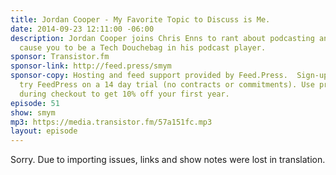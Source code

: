 ```yaml
---
title: Jordan Cooper - My Favorite Topic to Discuss is Me.
date: 2014-09-23 12:11:00 -06:00
description: Jordan Cooper joins Chris Enns to rant about podcasting and what might
  cause you to be a Tech Douchebag in his podcast player.
sponsor: Transistor.fm
sponsor-link: http://feed.press/smym
sponsor-copy: Hosting and feed support provided by Feed.Press.  Sign-up today and
  try FeedPress on a 14 day trial (no contracts or commitments). Use promo code "smym"
  during checkout to get 10% off your first year.
episode: 51
show: smym
mp3: https://media.transistor.fm/57a151fc.mp3
layout: episode
---
```


Sorry. Due to importing issues, links and show notes were lost in translation.
